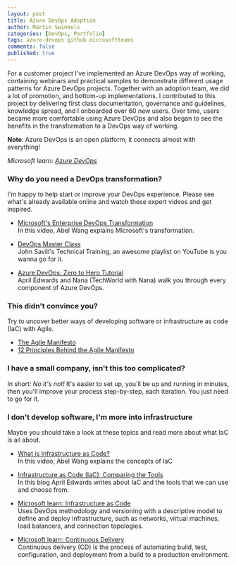 ```yaml
---
layout: post
title: Azure DevOps Adoption
author: Martin Swinkels
categories: [DevOps, Portfolio]
tags: azure-devops github microsoftteams
comments: false
published: true
---
```


For a customer project I've implemented an Azure DevOps way of working, containing webinars and practical samples to demonstrate different usage patterns for Azure DevOps projects. Together with an adoption team, we did a lot of promotion, and bottom-up implementations. I contributed to this project by delivering first class documentation, governance and guidelines, knowledge spread, and I onboarded over 60 new users. Over time, users became more comfortable using Azure DevOps and also began to see the benefits in the transformation to a DevOps way of working.

<div class="note">
  <p><strong>Note</strong>: Azure DevOps is an open platform, it connects almost with everything!</p>
  <p><i>Microsoft learn: <a href="https://azure.microsoft.com/en-us/products/devops/#overview" target="_blank">Azure DevOps</a></i></p>
</div>

### Why do you need a DevOps transformation?

I'm happy to help start or improve your DevOps experience. Please see what's already available online and watch these expert videos and get inspired.  
  
- [Microsoft's Enterprise DevOps Transformation](https://www.youtube.com/watch?v=WhRRGUmwoq4)  
  In this video, Abel Wang explains Microsoft's transformation.

- [DevOps Master Class](https://www.youtube.com/playlist?list=PLlVtbbG169nFr8RzQ4GIxUEznpNR53ERq)  
  John Savill's Technical Training, an awesome playlist on YouTube is you wanna go for it.
  
- [Azure DevOps: Zero to Hero Tutorial](https://www.youtube.com/watch?v=DoWhZO7nbCY)  
  April Edwards and Nana (TechWorld with Nana) walk you through every component of Azure DevOps. 

### This didn't convince you?

Try to uncover better ways of developing software or infrastructure as code (IaC) with Agile.  

- [The Agile Manifesto](https://www.agilealliance.org/agile101/the-agile-manifesto/)
- [12 Principles Behind the Agile Manifesto](https://www.agilealliance.org/agile101/12-principles-behind-the-agile-manifesto/)

### I have a small company, isn't this too complicated?

In short: _No it's not!_ It's easier to set up, you'll be up and running in minutes, then you'll improve your process step-by-step, each iteration. You just need to go for it.

### I don't develop software, I'm more into infrastructure

Maybe you should take a look at these topics and read more about what IaC is all about.

- [What is Infrastructure as Code?](https://www.youtube.com/watch?v=uETq8KKVUFY)  
  In this video, Abel Wang explains the concepts of IaC

- [Infrastructure as Code (IaC): Comparing the Tools](https://techcommunity.microsoft.com/t5/itops-talk-blog/infrastructure-as-code-iac-comparing-the-tools/ba-p/3205045)  
  In this blog April Edwards writes about IaC and the tools that we can use and choose from.

- [Microsoft learn: Infrastructure as Code](https://docs.microsoft.com/en-us/devops/deliver/what-is-infrastructure-as-code)  
  Uses DevOps methodology and versioning with a descriptive model to define and deploy infrastructure, such as networks, virtual machines, load balancers, and connection topologies. 

- [Microsoft learn: Continuous Delivery](https://docs.microsoft.com/en-us/devops/deliver/what-is-continuous-delivery)  
  Continuous delivery (CD) is the process of automating build, test, configuration, and deployment from a build to a production environment. 
